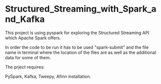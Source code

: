 # Structured_Streaming_with_Spark_and_Kafka


This project is using pyspark for exploring the Structured Streaming API which Apache Spark offers. 

In order the code to be run it has to be used "spark-submit" and the file name in terminal where the location of the files are as well as the additional data for some of them.

The prject requires:

PySpark, Kafka, Tweepy, Afinn installation.





